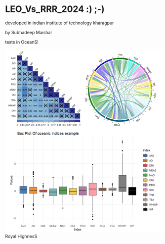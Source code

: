 # LEO_Vs_RRR_2024 :) ;-)


developed in indian institute of technology kharagpur



by Subhadeep Maishal



 tests in OceanS!

 

![Figure](https://github.com/subhadeep-maishal/LEO_Vs_RRR_2024/blob/main/leo.jpg)
Royal HighnesS

